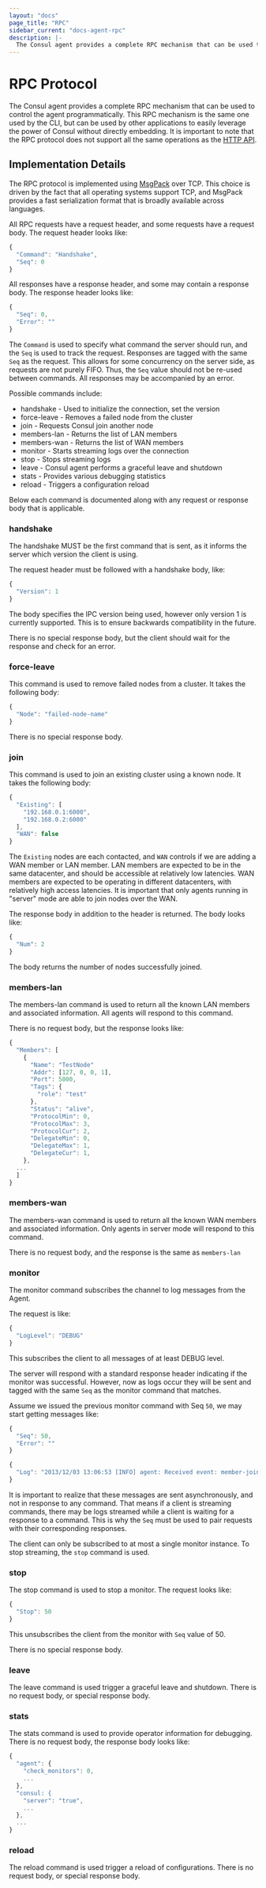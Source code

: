 ```yaml
---
layout: "docs"
page_title: "RPC"
sidebar_current: "docs-agent-rpc"
description: |-
  The Consul agent provides a complete RPC mechanism that can be used to control the agent programmatically. This RPC mechanism is the same one used by the CLI, but can be used by other applications to easily leverage the power of Consul without directly embedding.
---
```


# RPC Protocol

The Consul agent provides a complete RPC mechanism that can
be used to control the agent programmatically. This RPC
mechanism is the same one used by the CLI, but can be
used by other applications to easily leverage the power
of Consul without directly embedding. It is important to note
that the RPC protocol does not support all the same operations
as the [HTTP API](/docs/agent/http.html).

## Implementation Details

The RPC protocol is implemented using [MsgPack](http://msgpack.org/)
over TCP. This choice is driven by the fact that all operating
systems support TCP, and MsgPack provides a fast serialization format
that is broadly available across languages.

All RPC requests have a request header, and some requests have
a request body. The request header looks like:

```javascript
{
  "Command": "Handshake",
  "Seq": 0
}
```

All responses have a response header, and some may contain
a response body. The response header looks like:

```javascript
{
  "Seq": 0,
  "Error": ""
}
```

The `Command` is used to specify what command the server should
run, and the `Seq` is used to track the request. Responses are
tagged with the same `Seq` as the request. This allows for some
concurrency on the server side, as requests are not purely FIFO.
Thus, the `Seq` value should not be re-used between commands.
All responses may be accompanied by an error.

Possible commands include:

* handshake - Used to initialize the connection, set the version
* force-leave - Removes a failed node from the cluster
* join - Requests Consul join another node
* members-lan - Returns the list of LAN members
* members-wan - Returns the list of WAN members
* monitor - Starts streaming logs over the connection
* stop - Stops streaming logs
* leave - Consul agent performs a graceful leave and shutdown
* stats - Provides various debugging statistics
* reload - Triggers a configuration reload

Below each command is documented along with any request or
response body that is applicable.

### handshake

The handshake MUST be the first command that is sent, as it informs
the server which version the client is using.

The request header must be followed with a handshake body, like:

```javascript
{
  "Version": 1
}
```

The body specifies the IPC version being used, however only version
1 is currently supported. This is to ensure backwards compatibility
in the future.

There is no special response body, but the client should wait for the
response and check for an error.

### force-leave

This command is used to remove failed nodes from a cluster. It takes
the following body:

```javascript
{
  "Node": "failed-node-name"
}
```

There is no special response body.

### join

This command is used to join an existing cluster using a known node.
It takes the following body:

```javascript
{
  "Existing": [
    "192.168.0.1:6000",
    "192.168.0.2:6000"
  ],
  "WAN": false
}
```

The `Existing` nodes are each contacted, and `WAN` controls if we are adding a
WAN member or LAN member. LAN members are expected to be in the same datacenter,
and should be accessible at relatively low latencies. WAN members are expected to
be operating in different datacenters, with relatively high access latencies. It is
important that only agents running in "server" mode are able to join nodes over the
WAN.

The response body in addition to the header is returned. The body looks like:

```javascript
{
  "Num": 2
}
```

The body returns the number of nodes successfully joined.

### members-lan

The members-lan command is used to return all the known LAN members and associated
information. All agents will respond to this command.

There is no request body, but the response looks like:

```javascript
{
  "Members": [
    {
      "Name": "TestNode"
      "Addr": [127, 0, 0, 1],
      "Port": 5000,
      "Tags": {
        "role": "test"
      },
      "Status": "alive",
      "ProtocolMin": 0,
      "ProtocolMax": 3,
      "ProtocolCur": 2,
      "DelegateMin": 0,
      "DelegateMax": 1,
      "DelegateCur": 1,
    },
  ...
  ]
}
```

### members-wan

The members-wan command is used to return all the known WAN members and associated
information. Only agents in server mode will respond to this command.

There is no request body, and the response is the same as `members-lan`

### monitor

The monitor command subscribes the channel to log messages from the Agent.

The request is like:

```javascript
{
  "LogLevel": "DEBUG"
}
```

This subscribes the client to all messages of at least DEBUG level.

The server will respond with a standard response header indicating if the monitor
was successful. However, now as logs occur they will be sent and tagged with
the same `Seq` as the monitor command that matches.

Assume we issued the previous monitor command with Seq `50`,
we may start getting messages like:

```javascript
{
  "Seq": 50,
  "Error": ""
}

{
  "Log": "2013/12/03 13:06:53 [INFO] agent: Received event: member-join"
}
```

It is important to realize that these messages are sent asynchronously,
and not in response to any command. That means if a client is streaming
commands, there may be logs streamed while a client is waiting for a
response to a command. This is why the `Seq` must be used to pair requests
with their corresponding responses.

The client can only be subscribed to at most a single monitor instance.
To stop streaming, the `stop` command is used.

### stop

The stop command is used to stop a monitor.
The request looks like:

```javascript
{
  "Stop": 50
}
```

This unsubscribes the client from the monitor with `Seq` value of 50.

There is no special response body.

### leave

The leave command is used trigger a graceful leave and shutdown.
There is no request body, or special response body.

### stats

The stats command is used to provide operator information for debugging.
There is no request body, the response body looks like:

```javascript
{
  "agent": {
    "check_monitors": 0,
    ...
  },
  "consul: {
    "server": "true",
    ...
  },
  ...
}
```

### reload

The reload command is used trigger a reload of configurations.
There is no request body, or special response body.
